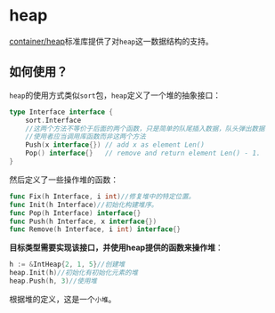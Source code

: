 # heap

[container/heap](https://golang.org/pkg/container/heap/)标准库提供了对`heap`这一数据结构的支持。

## 如何使用？

`heap`的使用方式类似`sort`包，`heap`定义了一个堆的抽象接口：

```go
type Interface interface {
    sort.Interface
    //这两个方法不等价于后面的两个函数，只是简单的队尾插入数据，队头弹出数据
    //使用者应当调用库函数而非这两个方法
    Push(x interface{}) // add x as element Len()
    Pop() interface{}   // remove and return element Len() - 1.
}
```

然后定义了一些操作堆的函数：

```go
func Fix(h Interface, i int)//修复堆中的特定位置。
func Init(h Interface)//初始化构建堆序。
func Pop(h Interface) interface{}
func Push(h Interface, x interface{})
func Remove(h Interface, i int) interface{}
```

**目标类型需要实现该接口，并使用heap提供的函数来操作堆**：

```go
h := &IntHeap{2, 1, 5}//创建堆
heap.Init(h)//初始化有初始化元素的堆
heap.Push(h, 3)//使用堆
```

根据堆的定义，这是一个`小堆`。